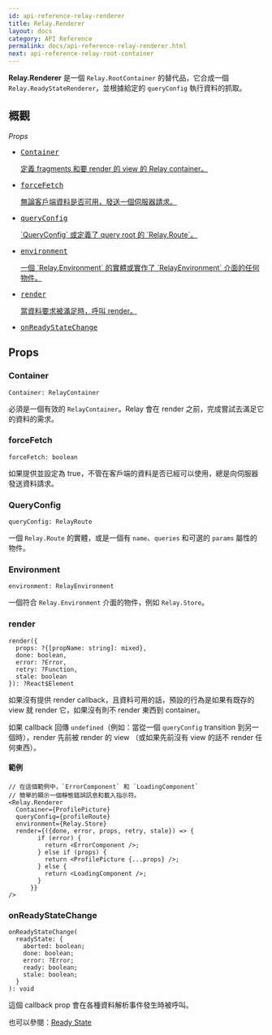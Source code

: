 ```yaml
---
id: api-reference-relay-renderer
title: Relay.Renderer
layout: docs
category: API Reference
permalink: docs/api-reference-relay-renderer.html
next: api-reference-relay-root-container
---
```


**Relay.Renderer** 是一個 `Relay.RootContainer` 的替代品，它合成一個 `Relay.ReadyStateRenderer`，並根據給定的 `queryConfig` 執行資料的抓取。

## 概觀

*Props*

<ul class="apiIndex">
  <li>
    <a href="#container">
      <pre>Container</pre>
      定義 fragments 和要 render 的 view 的 Relay container。
    </a>
  </li>
  <li>
    <a href="#forcefetch">
      <pre>forceFetch</pre>
      無論客戶端資料是否可用，發送一個伺服器請求。
    </a>
  </li>
  <li>
    <a href="#queryconfig">
      <pre>queryConfig</pre>
       `QueryConfig` 或定義了 query root 的 `Relay.Route`。
    </a>
  </li>
  <li>
    <a href="#environment">
      <pre>environment</pre>
      一個 `Relay.Environment` 的實體或實作了 `RelayEnvironment` 介面的任何物件。
    </a>
  </li>
    <li>
    <a href="#render">
      <pre>render</pre>
      當資料要求被滿足時，呼叫 render。
    </a>
  </li>
  <li>
    <a href="#onreadystatechange">
      <pre>onReadyStateChange</pre>
    </a>
  </li>
</ul>

## Props

### Container

```
Container: RelayContainer
```

必須是一個有效的 `RelayContainer`。Relay 會在 render 之前，完成嘗試去滿足它的資料的需求。

### forceFetch

```
forceFetch: boolean
```

如果提供並設定為 true，不管在客戶端的資料是否已經可以使用，總是向伺服器發送資料請求。

### QueryConfig

```
queryConfig: RelayRoute
```

一個 `Relay.Route` 的實體，或是一個有 `name`、`queries` 和可選的 `params` 屬性的物件。

### Environment

```
environment: RelayEnvironment
```

一個符合 `Relay.Environment` 介面的物件，例如 `Relay.Store`。

### render

```
render({
  props: ?{[propName: string]: mixed},
  done: boolean,
  error: ?Error,
  retry: ?Function,
  stale: boolean
}): ?React$Element
```

如果沒有提供 render callback，且資料可用的話，預設的行為是如果有既存的 view 就 render 它，如果沒有則不 render 東西到 container。

如果 callback 回傳 `undefined`（例如：當從一個 `queryConfig` transition 到另一個時），render 先前被 render 的 view （或如果先前沒有 view 的話不 render 任何東西）。

#### 範例

```{4-6}
// 在這個範例中，`ErrorComponent` 和 `LoadingComponent`
// 簡單的顯示一個靜態錯誤訊息和載入指示符。
<Relay.Renderer
  Container={ProfilePicture}
  queryConfig={profileRoute}
  environment={Relay.Store}
  render={({done, error, props, retry, stale}) => {
        if (error) {
          return <ErrorComponent />;
        } else if (props) {
          return <ProfilePicture {...props} />;
        } else {
          return <LoadingComponent />;
        }
      }}
/>
```

### onReadyStateChange

```
onReadyStateChange(
  readyState: {
    aborted: boolean;
    done: boolean;
    error: ?Error;
    ready: boolean;
    stale: boolean;
  }
): void
```

這個 callback prop 會在各種資料解析事件發生時被呼叫。

也可以參閱：[Ready State](guides-ready-state.html)
